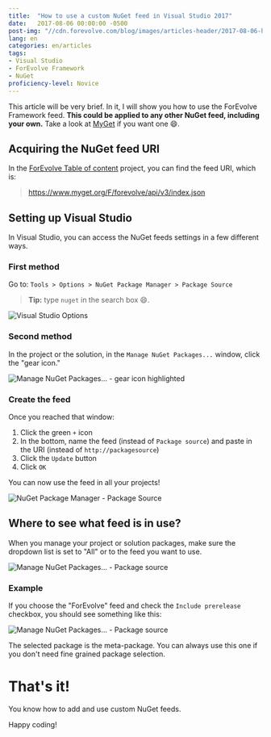 ```yaml
---
title:  "How to use a custom NuGet feed in Visual Studio 2017"
date:   2017-08-06 00:00:00 -0500
post-img: "//cdn.forevolve.com/blog/images/articles-header/2017-08-06-how-to-use-a-custom-nuget-feed-in-visual-studio-2017.jpg"
lang: en
categories: en/articles
tags: 
- Visual Studio
- ForEvolve Framework
- NuGet
proficiency-level: Novice
---
```


This article will be very brief.
In it, I will show you how to use the ForEvolve Framework feed. 
**This could be applied to any other NuGet feed, including your own.**
Take a look at [MyGet](http://www.myget.org/) if you want one :smile:.<!--more-->

## Acquiring the NuGet feed URI
In the [ForEvolve Table of content](https://github.com/ForEvolve/Toc) project, you can find the feed URI, which is:

> https://www.myget.org/F/forevolve/api/v3/index.json

## Setting up Visual Studio
In Visual Studio, you can access the NuGet feeds settings in a few different ways.

### First method
Go to: `Tools > Options > NuGet Package Manager > Package Source`

> **Tip:** type `nuget` in the search box :smile:.

![Visual Studio Options](//cdn.forevolve.com/blog/images/2017/vs-options.png)

### Second method

In the project or the solution, in the `Manage NuGet Packages...` window, click the "gear icon."

![Manage NuGet Packages... - gear icon highlighted](//cdn.forevolve.com/blog/images/2017/vs-nuget-package-sources-from-nuget-window.png)

### Create the feed
Once you reached that window:

1. Click the green `+` icon
1. In the bottom, name the feed (instead of `Package source`) and paste in the URI (instead of `http://packagesource`)
1. Click the `Update` button
1. Click `OK`

You can now use the feed in all your projects!

![NuGet Package Manager - Package Source](//cdn.forevolve.com/blog/images/2017/vs-nuget-package-sources.png)

## Where to see what feed is in use?
When you manage your project or solution packages, make sure the dropdown list is set to "All" or to the feed you want to use.

![Manage NuGet Packages... - Package source](//cdn.forevolve.com/blog/images/2017/vs-nuget-feed-source.png)

### Example
If you choose the "ForEvolve" feed and check the `Include prerelease` checkbox, you should see something like this:

![Manage NuGet Packages... - Package source](//cdn.forevolve.com/blog/images/2017/vs-nuget-forevolve-feed-packages-v2.png)

The selected package is the meta-package. You can always use this one if you don't need fine grained package selection.

# That's it!
You know how to add and use custom NuGet feeds.

Happy coding!